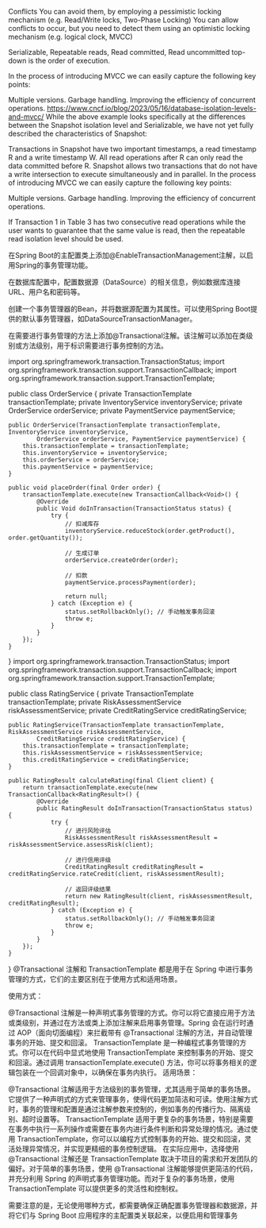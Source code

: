 Conflicts
You can avoid them, by employing a pessimistic locking mechanism (e.g. Read/Write locks, Two-Phase Locking)
You can allow conflicts to occur, but you need to detect them using an optimistic locking mechanism (e.g. logical clock, MVCC)

Serializable, Repeatable reads, Read committed, Read uncommitted
top-down is the order of execution.

In the process of introducing MVCC we can easily capture the following key points:

Multiple versions.
Garbage handling.
Improving the efficiency of concurrent operations.
https://www.cncf.io/blog/2023/05/16/database-isolation-levels-and-mvcc/
While the above example looks specifically at the differences between the Snapshot isolation level and Serializable, we have not yet fully described the characteristics of Snapshot:

Transactions in Snapshot have two important timestamps, a read timestamp R and a write timestamp W. All read operations after R can only read the data committed before R.
Snapshot allows two transactions that do not have a write intersection to execute simultaneously and in parallel.
In the process of introducing MVCC we can easily capture the following key points:

Multiple versions.
Garbage handling.
Improving the efficiency of concurrent operations.

If Transaction 1 in Table 3 has two consecutive read operations while the user wants to guarantee that the same value is read, then the repeatable read isolation level should be used.

在Spring Boot的主配置类上添加@EnableTransactionManagement注解，以启用Spring的事务管理功能。

在数据库配置中，配置数据源（DataSource）的相关信息，例如数据库连接URL、用户名和密码等。

创建一个事务管理器的Bean，并将数据源配置为其属性。可以使用Spring Boot提供的默认事务管理器，如DataSourceTransactionManager。

在需要进行事务管理的方法上添加@Transactional注解。该注解可以添加在类级别或方法级别，用于标识需要进行事务控制的方法。

import org.springframework.transaction.TransactionStatus;
import org.springframework.transaction.support.TransactionCallback;
import org.springframework.transaction.support.TransactionTemplate;

public class OrderService {
    private TransactionTemplate transactionTemplate;
    private InventoryService inventoryService;
    private OrderService orderService;
    private PaymentService paymentService;

    public OrderService(TransactionTemplate transactionTemplate, InventoryService inventoryService,
            OrderService orderService, PaymentService paymentService) {
        this.transactionTemplate = transactionTemplate;
        this.inventoryService = inventoryService;
        this.orderService = orderService;
        this.paymentService = paymentService;
    }

    public void placeOrder(final Order order) {
        transactionTemplate.execute(new TransactionCallback<Void>() {
            @Override
            public Void doInTransaction(TransactionStatus status) {
                try {
                    // 扣减库存
                    inventoryService.reduceStock(order.getProduct(), order.getQuantity());

                    // 生成订单
                    orderService.createOrder(order);

                    // 扣款
                    paymentService.processPayment(order);

                    return null;
                } catch (Exception e) {
                    status.setRollbackOnly(); // 手动触发事务回滚
                    throw e;
                }
            }
        });
    }
}
import org.springframework.transaction.TransactionStatus;
import org.springframework.transaction.support.TransactionCallback;
import org.springframework.transaction.support.TransactionTemplate;

public class RatingService {
    private TransactionTemplate transactionTemplate;
    private RiskAssessmentService riskAssessmentService;
    private CreditRatingService creditRatingService;

    public RatingService(TransactionTemplate transactionTemplate, RiskAssessmentService riskAssessmentService,
            CreditRatingService creditRatingService) {
        this.transactionTemplate = transactionTemplate;
        this.riskAssessmentService = riskAssessmentService;
        this.creditRatingService = creditRatingService;
    }

    public RatingResult calculateRating(final Client client) {
        return transactionTemplate.execute(new TransactionCallback<RatingResult>() {
            @Override
            public RatingResult doInTransaction(TransactionStatus status) {
                try {
                    // 进行风险评估
                    RiskAssessmentResult riskAssessmentResult = riskAssessmentService.assessRisk(client);

                    // 进行信用评级
                    CreditRatingResult creditRatingResult = creditRatingService.rateCredit(client, riskAssessmentResult);

                    // 返回评级结果
                    return new RatingResult(client, riskAssessmentResult, creditRatingResult);
                } catch (Exception e) {
                    status.setRollbackOnly(); // 手动触发事务回滚
                    throw e;
                }
            }
        });
    }
}
@Transactional 注解和 TransactionTemplate 都是用于在 Spring 中进行事务管理的方式，它们的主要区别在于使用方式和适用场景。

使用方式：

@Transactional 注解是一种声明式事务管理的方式。你可以将它直接应用于方法或类级别，并通过在方法或类上添加注解来启用事务管理。Spring 会在运行时通过 AOP（面向切面编程）来拦截带有 @Transactional 注解的方法，并自动管理事务的开始、提交和回滚。
TransactionTemplate 是一种编程式事务管理的方式。你可以在代码中显式地使用 TransactionTemplate 来控制事务的开始、提交和回滚。通过调用 transactionTemplate.execute() 方法，你可以将事务相关的逻辑包装在一个回调对象中，以确保在事务内执行。
适用场景：

@Transactional 注解适用于方法级别的事务管理，尤其适用于简单的事务场景。它提供了一种声明式的方式来管理事务，使得代码更加简洁和可读。使用注解方式时，事务的管理和配置是通过注解参数来控制的，例如事务的传播行为、隔离级别、超时设置等。
TransactionTemplate 适用于更复杂的事务场景，特别是需要在事务中执行一系列操作或需要在事务内进行条件判断和异常处理的情况。通过使用 TransactionTemplate，你可以以编程方式控制事务的开始、提交和回滚，灵活处理异常情况，并实现更精细的事务控制逻辑。
在实际应用中，选择使用 @Transactional 注解还是 TransactionTemplate 取决于项目的需求和开发团队的偏好。对于简单的事务场景，使用 @Transactional 注解能够提供更简洁的代码，并充分利用 Spring 的声明式事务管理功能。而对于复杂的事务场景，使用 TransactionTemplate 可以提供更多的灵活性和控制权。

需要注意的是，无论使用哪种方式，都需要确保正确配置事务管理器和数据源，并将它们与 Spring Boot 应用程序的主配置类关联起来，以便启用和管理事务
